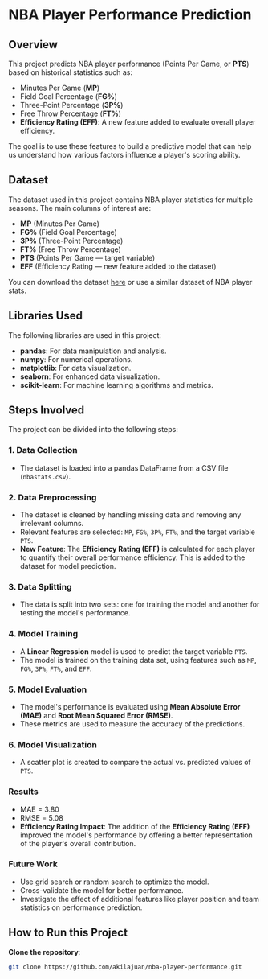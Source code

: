 # NBA Player Performance Prediction

## Overview
This project predicts NBA player performance (Points Per Game, or **PTS**) based on historical statistics such as:
- Minutes Per Game (**MP**)
- Field Goal Percentage (**FG%**)
- Three-Point Percentage (**3P%**)
- Free Throw Percentage (**FT%**)
- **Efficiency Rating (EFF)**: A new feature added to evaluate overall player efficiency.

The goal is to use these features to build a predictive model that can help us understand how various factors influence a player's scoring ability.

## Dataset
The dataset used in this project contains NBA player statistics for multiple seasons. The main columns of interest are:
- **MP** (Minutes Per Game)
- **FG%** (Field Goal Percentage)
- **3P%** (Three-Point Percentage)
- **FT%** (Free Throw Percentage)
- **PTS** (Points Per Game — target variable)
- **EFF** (Efficiency Rating — new feature added to the dataset)

You can download the dataset [here](https://www.kaggle.com/datasets/eduardopalmieri/nba-player-stats-season-2425) or use a similar dataset of NBA player stats.

## Libraries Used
The following libraries are used in this project:
- **pandas**: For data manipulation and analysis.
- **numpy**: For numerical operations.
- **matplotlib**: For data visualization.
- **seaborn**: For enhanced data visualization.
- **scikit-learn**: For machine learning algorithms and metrics.

## Steps Involved
The project can be divided into the following steps:

### 1. Data Collection
- The dataset is loaded into a pandas DataFrame from a CSV file (`nbastats.csv`).

### 2. Data Preprocessing
- The dataset is cleaned by handling missing data and removing any irrelevant columns.
- Relevant features are selected: `MP`, `FG%`, `3P%`, `FT%`, and the target variable `PTS`.
- **New Feature**: The **Efficiency Rating (EFF)** is calculated for each player to quantify their overall performance efficiency. This is added to the dataset for model prediction.

### 3. Data Splitting
- The data is split into two sets: one for training the model and another for testing the model's performance.

### 4. Model Training
- A **Linear Regression** model is used to predict the target variable `PTS`.
- The model is trained on the training data set, using features such as `MP`, `FG%`, `3P%`, `FT%`, and `EFF`.

### 5. Model Evaluation
- The model's performance is evaluated using **Mean Absolute Error (MAE)** and **Root Mean Squared Error (RMSE)**.
- These metrics are used to measure the accuracy of the predictions.

### 6. Model Visualization
- A scatter plot is created to compare the actual vs. predicted values of `PTS`.

### Results 
- MAE = 3.80
- RMSE = 5.08
- **Efficiency Rating Impact**: The addition of the **Efficiency Rating (EFF)** improved the model's performance by offering a better representation of the player's overall contribution.

### Future Work
- Use grid search or random search to optimize the model.
- Cross-validate the model for better performance.
- Investigate the effect of additional features like player position and team statistics on performance prediction.

## How to Run this Project

**Clone the repository**:
   ```bash
   git clone https://github.com/akilajuan/nba-player-performance.git
